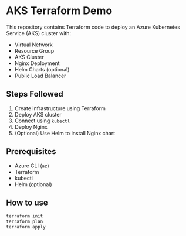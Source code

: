 # AKS Terraform Demo

This repository contains Terraform code to deploy an Azure Kubernetes Service (AKS) cluster with:

- Virtual Network
- Resource Group
- AKS Cluster
- Nginx Deployment
- Helm Charts (optional)
- Public Load Balancer

## Steps Followed

1. Create infrastructure using Terraform
2. Deploy AKS cluster
3. Connect using `kubectl`
4. Deploy Nginx
5. (Optional) Use Helm to install Nginx chart

## Prerequisites

- Azure CLI (`az`)
- Terraform
- kubectl
- Helm (optional)

## How to use

```bash
terraform init
terraform plan
terraform apply
